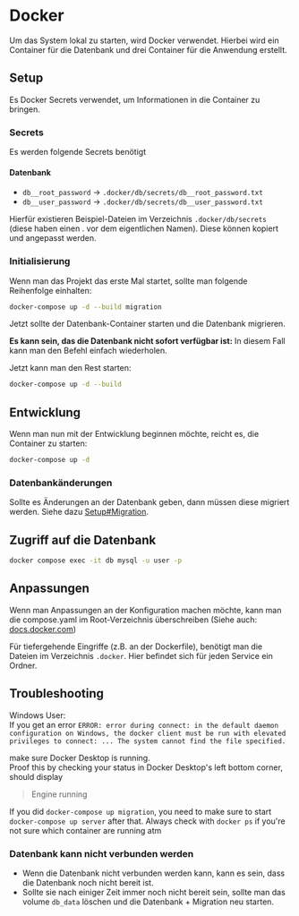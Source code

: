 # Docker

Um das System lokal zu starten, wird Docker verwendet. Hierbei wird ein Container für die Datenbank und drei Container für die Anwendung erstellt.

## Setup
Es Docker Secrets verwendet, um Informationen in die Container zu bringen.

### Secrets
Es werden folgende Secrets benötigt

#### Datenbank
- `db__root_password` -> `.docker/db/secrets/db__root_password.txt`
- `db__user_password` -> `.docker/db/secrets/db__user_password.txt`

Hierfür existieren Beispiel-Dateien im Verzeichnis `.docker/db/secrets` (diese haben einen . vor dem eigentlichen Namen).
Diese können kopiert und angepasst werden.

### Initialisierung
Wenn man das Projekt das erste Mal startet, sollte man folgende Reihenfolge einhalten:
```bash
docker-compose up -d --build migration
```

Jetzt sollte der Datenbank-Container starten und die Datenbank migrieren. 

**Es kann sein, das die Datenbank nicht sofort verfügbar ist:**
In diesem Fall kann man den Befehl einfach wiederholen.

Jetzt kann man den Rest starten:
```bash
docker-compose up -d --build
```

## Entwicklung
Wenn man nun mit der Entwicklung beginnen möchte, reicht es, die Container zu starten:
```bash
docker-compose up -d
```

### Datenbankänderungen
Sollte es Änderungen an der Datenbank geben, dann müssen diese migriert werden. Siehe dazu [Setup#Migration](#migration).

## Zugriff auf die Datenbank
```bash
docker compose exec -it db mysql -u user -p
```

## Anpassungen
Wenn man Anpassungen an der Konfiguration machen möchte, kann man die compose.yaml im Root-Verzeichnis überschreiben (Siehe auch: [docs.docker.com](https://docs.docker.com/compose/multiple-compose-files/merge/))

Für tiefergehende Eingriffe (z.B. an der Dockerfile), benötigt man die Dateien im Verzeichnis `.docker`. Hier befindet sich für jeden Service ein Ordner.

## Troubleshooting
Windows User:  
If you get an error `ERROR: error during connect: in the default daemon configuration on Windows, the docker client must be run with elevated privileges to connect: ... The system cannot find the file specified.`

make sure Docker Desktop is running.  
Proof this by checking your status in Docker Desktop's left bottom corner, should display
> Engine running

If you did `docker-compose up migration`, you need to make sure to start `docker-compose up server` after that. Always check with `docker ps` if you're not sure which container are running atm 

### Datenbank kann nicht verbunden werden
* Wenn die Datenbank nicht verbunden werden kann, kann es sein, dass die Datenbank noch nicht bereit ist.
* Sollte sie nach einiger Zeit immer noch nicht bereit sein, sollte man das volume `db_data` löschen und die Datenbank + Migration neu starten.